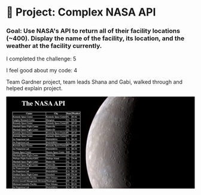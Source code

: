 # 🚀 Project: Complex NASA API

### Goal: Use NASA's API to return all of their facility locations (~400). Display the name of the facility, its location, and the weather at the facility currently. 

I completed the challenge: 5

I feel good about my code: 4

Team Gardner project, team leads Shana and Gabi, walked through and helped explain project.

<img src="https://github.com/daphnyemily/complex-nasa-bootcamp/blob/answer/projectImg.png">
